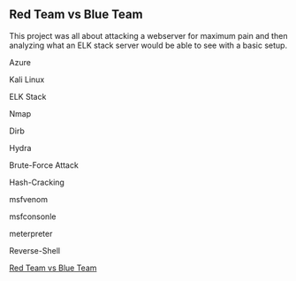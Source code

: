 ## Red Team vs Blue Team

This project was all about attacking a webserver for maximum pain and then analyzing what an ELK stack server would be able to see with a basic setup. 

Azure

Kali Linux

ELK Stack

Nmap

Dirb

Hydra

Brute-Force Attack

Hash-Cracking

msfvenom

msfconsonle

meterpreter

Reverse-Shell

[Red Team vs Blue Team](https://github.com/BQcybersec/Projects/blob/main/Project%202%20%20RedTeam_vs_BlueTeam/RedTeam_vs_BlueTeam.md)

